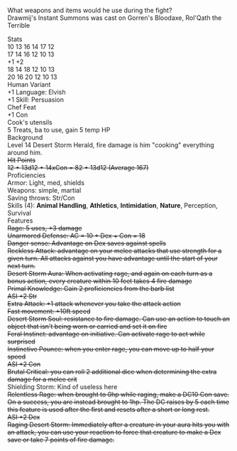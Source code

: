 What weapons and items would he use during the fight?  
Drawmij's Instant Summons was cast on Gorren's Bloodaxe, Rol'Qath the Terrible
 
Stats  
10 13 16 14 17 12  
17 14 16 12 10 13  
+1 +2  
18 14 18 12 10 13  
20 16 20 12 10 13  
Human Variant  
+1 Language: Elvish  
+1 Skill: Persuasion  
Chef Feat  
+1 Con  
Cook's utensils  
5 Treats, ba to use, gain 5 temp HP  
Background  
Level 14 Desert Storm Herald, fire damage is him "cooking" everything around him.  
~~Hit Points~~  
~~12 + 13d12 + 14xCon = 82 + 13d12 (Average 167)~~  
Proficiencies  
Armor: Light, med, shields  
Weapons: simple, martial  
Saving throws: Str/Con  
Skills (4): **Animal Handling**, **Athletics**, **Intimidation**, **Nature**, Perception, Survival  
Features  
~~Rage: 5 uses, +3 damage~~  
~~Unarmored Defense: AC = 10 + Dex + Con = 18~~  
~~Danger sense: Advantage on Dex saves against spells~~  
~~Reckless Attack: advantage on your melee attacks that use strength for a given turn. All attacks against you have advantage until the start of your next turn.~~  
~~Desert Storm Aura: When activating rage, and again on each turn as a bonus action, every creature within 10 feet takes 4 fire damage~~  
~~Primal Knowledge: Gain 2 proficiencies from the barb list~~  
~~ASI +2 Str~~  
~~Extra Attack: +1 attack whenever you take the attack action~~  
~~Fast movement: +10ft speed~~  
~~Desert Storm Soul: resistance to fire damage. Can use an action to touch an object that isn't being worn or carried and set it on fire~~  
~~Feral Instinct: advantage on initiative. Can activate rage to act while surprised~~  
~~Instinctive Pounce: when you enter rage, you can move up to half your speed~~  
~~ASI +2 Con~~  
~~Brutal Critical: you can roll 2 additional dice when determining the extra damage for a melee crit~~  
Shielding Storm: Kind of useless here  
~~Relentless Rage: when brought to 0hp while raging, make a DC10 Con save. On a success, you are instead brought to 1hp. The DC raises by 5 each time this feature is used after the first and resets after a short or long rest.~~  
~~ASI +2 Dex~~  
~~Raging Desert Storm: Immediately after a creature in your aura hits you with an attack, you can use your reaction to force that creature to make a Dex save or take 7 points of fire damage.~~